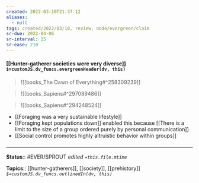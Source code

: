 ```yaml
---
created: 2022-03-10T21:37:12 
aliases:
  - null
tags: created/2022/03/10, review, node/evergreen/claim
sr-due: 2022-04-06
sr-interval: 15
sr-ease: 210
---
```


#### [[Hunter-gatherer societies were very diverse]] `$=customJS.dv_funcs.evergreenHeader(dv, this)`

> ![[books_The Dawn of Everything#^258309239]]

> ![[books_Sapiens#^297089486]]

> ![[books_Sapiens#^294248524]]

- [[Foraging was a very sustainable lifestyle]]
- [[Foraging kept populations down]] enabled this because [[There is a limit to the size of a group ordered purely by personal communication]]
- [[Social control promotes highly altruistic behavior within groups]]

### <hr class="footnote"/>

**Status**:: #EVER/SPROUT
*edited `=this.file.mtime`*

**Topics**:: [[hunter-gatherers]], [[society]], [[prehistory]]
*`$=customJS.dv_funcs.outlinedIn(dv, this)`*
